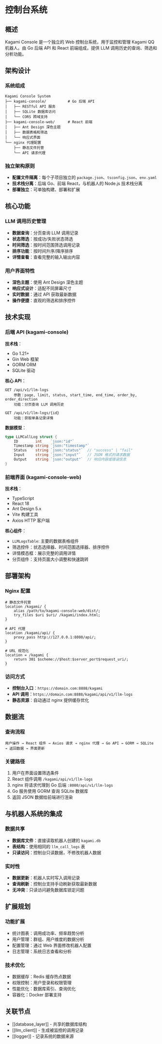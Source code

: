 # 控制台系统

## 概述

Kagami Console 是一个独立的 Web 控制台系统，用于监控和管理 Kagami QQ 机器人。由 Go 后端 API 和 React 前端组成，提供 LLM 调用历史的查询、筛选和分析功能。

## 架构设计

### 系统组成
```
Kagami Console System
├── kagami-console/          # Go 后端 API
│   ├── RESTful API 服务
│   ├── SQLite 数据库访问
│   └── CORS 跨域支持
├── kagami-console-web/      # React 前端
│   ├── Ant Design 深色主题
│   ├── 数据表格和筛选
│   └── 响应式界面
└── nginx 代理配置
    ├── 静态文件托管
    └── API 请求代理
```

### 独立架构原则
- **配置文件隔离**：每个子项目独立的 `package.json`、`tsconfig.json`、`env.yaml`
- **技术栈分离**：后端 Go、前端 React，与机器人的 Node.js 技术栈分离
- **部署独立**：可单独构建、部署和扩展

## 核心功能

### LLM 调用历史管理
- **数据查询**：分页查询 LLM 调用记录
- **状态筛选**：按成功/失败状态筛选
- **时间筛选**：按时间范围筛选调用记录
- **排序功能**：按时间升序/降序排序
- **详情查看**：查看完整的输入输出内容

### 用户界面特性
- **深色主题**：使用 Ant Design 深色主题
- **响应式设计**：适配不同屏幕尺寸
- **实时数据**：通过 API 获取最新数据
- **操作便捷**：直观的筛选和排序控件

## 技术实现

### 后端 API (kagami-console)
**技术栈**：
- Go 1.21+
- Gin Web 框架
- GORM ORM
- SQLite 驱动

**核心 API**：
```
GET /api/v1/llm-logs
    参数：page, limit, status, start_time, end_time, order_by, order_direction
    功能：分页查询 LLM 调用历史

GET /api/v1/llm-logs/{id}
    功能：获取单条记录详情
```

**数据模型**：
```go
type LLMCallLog struct {
    ID        int    `json:"id"`
    Timestamp string `json:"timestamp"`
    Status    string `json:"status"`  // "success" | "fail"
    Input     string `json:"input"`   // JSON 格式的请求数据
    Output    string `json:"output"`  // 响应内容或错误信息
}
```

### 前端界面 (kagami-console-web)
**技术栈**：
- TypeScript
- React 18
- Ant Design 5.x
- Vite 构建工具
- Axios HTTP 客户端

**核心组件**：
- `LLMLogsTable`: 主要的数据表格组件
- 筛选控件：状态选择器、时间范围选择器、排序控件
- 详情模态框：展示完整的调用详情
- 分页组件：支持页面大小调整和快速跳转

## 部署架构

### Nginx 配置
```nginx
# 静态文件托管
location /kagami/ {
    alias /path/to/kagami-console-web/dist/;
    try_files $uri $uri/ /kagami/index.html;
}

# API 代理
location /kagami/api/ {
    proxy_pass http://127.0.0.1:8080/api/;
}

# URL 规范化
location = /kagami {
    return 301 $scheme://$host:$server_port$request_uri/;
}
```

### 访问方式
- **控制台入口**：`https://domain.com:8888/kagami`
- **API 调用**：`https://domain.com:8888/kagami/api/v1/llm-logs`
- **静态资源**：自动通过 nginx 提供缓存优化

## 数据流

### 查询流程
```
用户操作 → React 组件 → Axios 请求 → nginx 代理 → Go API → GORM → SQLite → 返回数据 → 界面更新
```

### 关键路径
1. 用户在界面设置筛选条件
2. React 组件调用 `/kagami/api/v1/llm-logs`
3. nginx 将请求代理到 Go 后端 `:8080/api/v1/llm-logs`
4. Go 服务使用 GORM 查询 SQLite 数据库
5. 返回 JSON 数据给前端进行渲染

## 与机器人系统的集成

### 数据共享
- **数据库文件**：直接读取机器人创建的 `kagami.db`
- **表结构**：使用相同的 `llm_call_logs` 表
- **只读访问**：控制台只读数据，不修改机器人数据

### 实时性
- **数据更新**：机器人实时写入调用记录
- **查询刷新**：控制台支持手动刷新获取最新数据
- **无冲突**：只读访问避免数据库锁定问题

## 扩展规划

### 功能扩展
- 统计图表：调用成功率、频率趋势分析
- 用户管理：群组、用户维度的数据分析
- 配置管理：通过 Web 界面修改机器人配置
- 日志管理：系统日志查看和分析

### 技术优化
- 数据缓存：Redis 缓存热点数据
- 权限控制：用户登录和权限管理
- 性能优化：数据库索引、查询优化
- 容器化：Docker 部署支持

## 关联节点

- [[database_layer]] - 共享的数据库结构
- [[llm_client]] - 生成被监控的调用记录
- [[logger]] - 记录系统的数据来源